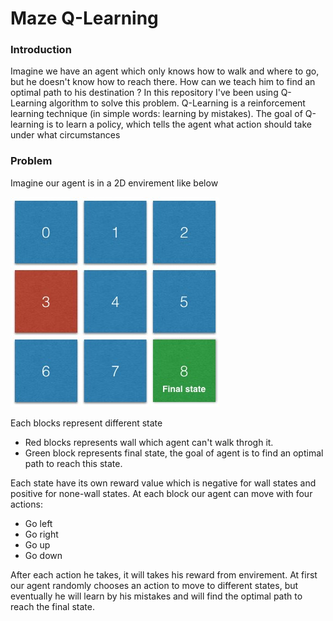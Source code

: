 # Maze Q-Learning

### Introduction
Imagine we have an agent which only knows how to walk and where to go, but he doesn't know how to reach there. How can we teach him to find an optimal path to his destination ?
In this repository I've been using Q-Learning algorithm to solve this problem.
Q-Learning is a reinforcement learning technique (in simple words: learning by mistakes). The goal of Q-learning is to learn a policy, which tells the agent what action should take under what circumstances

### Problem
Imagine our agent is in a 2D envirement like below

![Maze-Problem](/assets/maze-problem.jpg)

Each blocks represent different state
* Red blocks represents wall which agent can't walk throgh it.
* Green block represents final state, the goal of agent is to find an optimal path to reach this state. 

Each state have its own reward value which is negative for wall states and positive for none-wall states.
At each block our agent can move with four actions: 
* Go left
* Go right
* Go up
* Go down

After each action he takes, it will takes his reward from envirement.
At first our agent randomly chooses an action to move to different states, but eventually he will learn by his mistakes and will find the optimal path to reach the final state.
